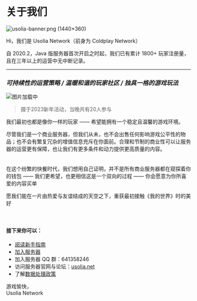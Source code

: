 # 关于我们

![usolia-banner.png (1440×360)](https://usolia.net/img/usolia-banner.png)

Hi，我们是 Usolia Network（前身为 Coldplay Network）

自 2020.2，Java 版服务器首次开启之时起，我们已有累计 1800+ 玩家注册量，且在三年以上的运营中无中断记录。

----------


### *可持续性的运营策略 / 温暖和谐的玩家社区 / 独具一格的游戏玩法*

![图片加载中](https://docs.usolia.net/img/2023-new-year-eve.png)

> 摄于2023新年活动，当晚共有20人参与

我们最初也都是像你一样的玩家 —— 希望能拥有一个稳定且温馨的游戏环境。

尽管我们是一个商业服务器，但我们从未，也不会出售任何影响游戏公平性的物品；也不会有繁复冗杂的增值信息充斥在你面前。合理和节制的商业性可以让服务器的运营更有保障，也让我们有更多条件和动力提供更高质量的内容。
<br>
<br>
<br>
在这个纷繁的快餐时代，我们想用自己证明，并不是所有商业服务器都在窥探着你的钱包 —— 我们更希望，也更相信这是一个双向的过程 —— 你会愿意为你所喜爱的内容买单

愿我们能在一片由热爱与友谊结成的天空之下，重获最初接触《我的世界》时的美好
<br>
<br>
<br>

#### 接下来你可以：

 - [阅读新手指南](https://docs.usolia.net/#/csje/guides-new)
 - [加入服务器](https://docs.usolia.net/#/)
 - 加入服务器 QQ 群：641358246
 - 访问服务器官网与论坛：[usolia.net](https://usolia.net)
 - 了解[数据处理政策](https://docs.usolia.net/#/csje/privacy)


游戏愉快，
<br>
Usolia Network
